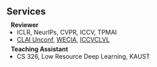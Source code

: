 <h1 id="services"></h1>

<h2 style="margin: 60px 0px 10px;">Services</h2>

<!-- <h4 style="margin:0 10px 0;">Workshop Organizer</h4>


<!-- 
<ul style="margin:0 0 5px;">
  <li>Co-organizer, <a href="https://3dcompat-dataset.org/workshop/C3DV23/">CVPR 2023 Workshop on Compositional 3D Vision (C3DV)</a></li>
  <li>Co-organizer, <a href="https://iccv23-wecia.github.io/">ICCV 2023 Workshop on Emotionally and Culturally Intelligent AI (WECIA)</a>
  </li>
</ul> --> 

<h4 style="margin:0 10px 0;">Reviewer</h4>

<ul style="margin:0 0 5px;">
  <!-- <li><a href="http://cvpr2023.thecvf.com/">IEEE/CVF Conference on Computer Vision and Pattern Recognition (CVPR) 2023</a></li>
  <li><a href="https://neurips.cc/Conferences/2023">Annual Conference on Neural Information Processing Systems (NeurIPS) 2023</a></li> -->
  <!--
  <li><a href="https://mmasia2021.uqcloud.net/"><autocolor>ACM MM Asia 2020-2021</autocolor></a></li>
  <li><a href="http://www.acml-conf.org/2021/"><autocolor>ACML 2021</autocolor></a></li>  
  -->
  <li>ICLR, NeurIPs, CVPR, ICCV, TPMAI</li>
  <li><a href="https://unconf.continualai.org/">CLAI Unconf</a>, <a href="https://iccv23-wecia.github.io/">WECIA</a>, <a href="https://iccv-clvl.github.io/2023/">ICCVCLVL</a></li>
</ul>
<h4 style="margin:0 10px 0;">Teaching Assistant</h4>
<ul style="margin:0 0 5px;">
  <li>CS 326, Low Resource Deep Learning, KAUST</li>
</ul>

